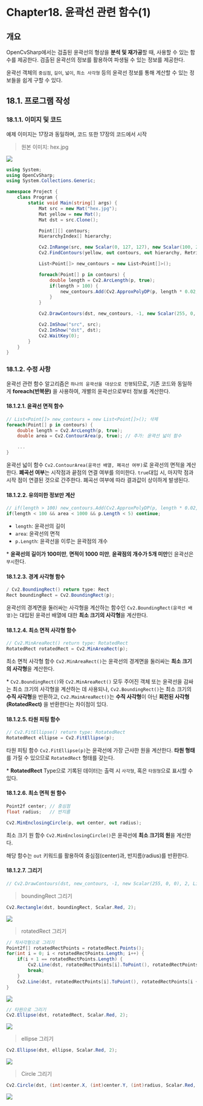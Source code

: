 # **Chapter18. 윤곽선 관련 함수(1)**

## **개요**
OpenCvSharp에서는 검출된 윤곽선의 형상을 **분석 및 재가공**할 때, 사용할 수 있는 함수를 제공한다. 검출된 윤곽선의 정보를 활용하여 파생될 수 있는 정보를 제공한다.

윤곽선 객체의 `중심점`, `길이`, `넓이`, `최소 사각형` 등의 윤곽선 정보를 통해 계산할 수 있는 정보들을 쉽게 구할 수 있다.

## **18.1. 프로그램 작성**

### **18.1.1. 이미지 및 코드**

예제 이미지는 17장과 동일하며, 코드 또한 17장의 코드에서 시작

> 원본 이미지: hex.jpg

![](./img/18/0.png)

```cs
using System;
using OpenCvSharp;
using System.Collections.Generic;

namespace Project {
    class Program {
        static void Main(string[] args) {
            Mat src = new Mat("hex.jpg");
            Mat yellow = new Mat();
            Mat dst = src.Clone();

            Point[][] contours;
            HierarchyIndex[] hierarchy;

            Cv2.InRange(src, new Scalar(0, 127, 127), new Scalar(100, 255, 255), yellow);
            Cv2.FindContours(yellow, out contours, out hierarchy, RetrievalModes.Tree, ContourApproximationModes.ApproxTC89KCOS);

            List<Point[]> new_contours = new List<Point[]>();

            foreach(Point[] p in contours) {
                double length = Cv2.ArcLength(p, true);
                if(length > 100) {
                    new_contours.Add(Cv2.ApproxPolyDP(p, length * 0.02, true));
                }
            }

            Cv2.DrawContours(dst, new_contours, -1, new Scalar(255, 0, 0), 2, LineTypes.AntiAlias, null, 1);

            Cv2.ImShow("src", src);
            Cv2.ImShow("dst", dst);
            Cv2.WaitKey(0);
        }
    }
}
```

### **18.1.2. 수정 사항**

윤곽선 관련 함수 알고리즘은 `하나의 윤곽선을 대상으로 진행`되므로, 기존 코드와 동일하게 **foreach(반복문)** 을 사용하여, 개별의 윤곽선으로부터 정보를 계산한다.

#### **18.1.2.1. 윤곽선 면적 함수**

```cs
// List<Point[]> new_contours = new List<Point[]>(); 삭제
foreach(Point[] p in contours) {
    double length = Cv2.ArcLength(p, true);
    double area = Cv2.ContourArea(p, true); // 추가: 윤곽선 넓이 함수

    ...
}
```

윤곽선 넓이 함수 `Cv2.ContourArea(윤곽선 배열, 폐곡선 여부)`로 윤곽선의 면적을 계산한다. **폐곡선 여부**는 시작점과 끝점의 연결 여부를 의미한다. `true`대입 시, 마지막 점과 시작 점이 연결된 것으로 간주한다. 폐곡선 여부에 따라 결과값이 상이하게 발생된다.

#### **18.1.2.2. 유의미한 정보만 계산**

```cs
// if(length > 100) new_contours.Add(Cv2.ApproxPolyDP(p, length * 0.02, true)); 삭제
if(length < 100 && area < 1000 && p.Length < 5) continue;
```
* `length`: 윤곽선의 길이
* `area`: 윤곽선의 면적
* `p.Length`: 윤곽선을 이루는 윤곽점의 개수

\* **윤곽선의 길이가 100미만**, **면적이 1000 미만**, **윤곽점의 개수가 5개 미만**인 윤곽선은 `무시`한다.

#### **18.1.2.3. 경계 사각형 함수**

```cs
/ Cv2.BoundingRect() return type: Rect
Rect boundingRect = Cv2.BoundingRect(p);
```
윤곽선의 경계면을 둘러싸는 사각형을 계산하는 함수인 `Cv2.BoundingRect(윤곽선 배열)`는 대입된 윤곽선 배열에 대한 **최소 크기의 사각형**을 계산한다.

#### **18.1.2.4. 최소 면적 사각형 함수**

```cs
// Cv2.MinAreaRect() return type: RotatedRect
RotatedRect rotatedRect = Cv2.MinAreaRect(p);
```

최소 면적 사각형 함수 `Cv2.MinAreaRect()`는 윤곽선의 경계면을 둘러싸는 **최소 크기의 사각형**을 계산한다.

\* `Cv2.BoundingRect()`와 `Cv2.MinAreaRect()` 모두 주어진 객체 또는 윤곽선을 감싸는 최소 크기의 사각형을 계산하는 데 사용되나, `Cv2.BoundingRect()`는 최소 크기의 **수직 사각형**을 반환하고, `Cv2.MainAreaRect()`는 **수직 사각형**이 아닌 **회전된 사각형(RotatedRect)** 을 반환한다는 차이점이 있다.

#### **18.1.2.5. 타원 피팅 함수**
```cs
// Cv2.FitEllipse() return type: RotatedRect
RotatedRect ellipse = Cv2.FitEllipse(p);
```
타원 피팅 함수 `Cv2.FitEllipse(p)`는 윤곽선에 가장 근사한 원을 계산한다. **타원 형태** 를 가질 수 있으므로 `RotatedRect` 형태를 갖는다.

\* **RotatedRect** Type으로 기록된 데이터는 출력 시 `사각형`, 혹은 `타원형`으로 표시할 수 있다.


#### **18.1.2.6. 최소 면적 원 함수**
```cs
Point2f center; // 중심점
float radius;   // 반지름

Cv2.MinEnclosingCircle(p, out center, out radius);
```

최소 크기 원 함수 `Cv2.MinEnclosingCircle()`은 윤곽선에 **최소 크기의 원**을 계산한다. 

해당 함수는 `out` 키워드를 활용하여 중심점(center)과, 반지름(radius)를 반환한다.

#### **18.1.2.7. 그리기**
```cs
// Cv2.DrawContours(dst, new_contours, -1, new Scalar(255, 0, 0), 2, LineTypes.AntiAlias, null, 1); 삭제
```

> boundingRect 그리기

```cs
Cv2.Rectangle(dst, boundingRect, Scalar.Red, 2);
```

![](./img/18/boundingrect.png)

> rotatedRect 그리기

```cs
// 직사각형으로 그리기
Point2f[] rotatedRectPoints = rotatedRect.Points();
for(int i = 0; i < rotatedRectPoints.Length; i++) {
    if(i + 1 == rotatedRectPoints.Length) {
        Cv2.Line(dst, rotatedRectPoints[i].ToPoint(), rotatedRectPoints[0].ToPoint(), Scalar.Red, 2);
        break;
    }
    Cv2.Line(dst, rotatedRectPoints[i].ToPoint(), rotatedRectPoints[i + 1].ToPoint(), Scalar.Red, 2);
}
```

![](./img/18/rotatedrect_rect.png)

```cs
// 타원으로 그리기
Cv2.Ellipse(dst, rotatedRect, Scalar.Red, 2);
```

![](./img/18/rotatedrect_ellipse.png)

> ellipse 그리기

```cs
Cv2.Ellipse(dst, ellipse, Scalar.Red, 2);
```

![](./img/18/ellipse.png)

> Circle 그리기

```cs
Cv2.Circle(dst, (int)center.X, (int)center.Y, (int)radius, Scalar.Red, 2);
```

![](./img/18/circle.png)